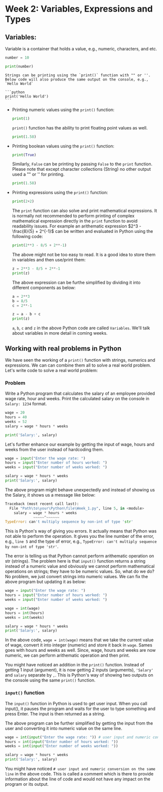 # Week 2: Variables, Expressions and Types

## Variables:
Variable is a container that holds a value, e.g., numeric, characters, and etc.
```python
number = 10

print(number)
```
    Strings can be printing using the `print()` function with "" or ''. Below code will also produce the same output on the console, e.g., `Hello World`

    ```python
    print('Hello World')
    ```
    
* Printing numeric values using the `print()` function:
    ```python
    print(1)
    ```

   `print()` function has the ability to print floating point values as well. 

    ```python
    print(1.58)
    ```

* Printing boolean values using the `print()` function:
    ```python
    print(True)
    ```

   Similarly, `False` can be printing by passing `False` to the `print` function. Please note that except character collections (String) no other output used a "" or '' for printing.

    ```python
    print(1.58)
    ```

* Printing expressions using the `print()` function:
    ```python
    print(2+2)
    ```

    The `print` function can also solve and print mathematical expressions. It is normally not recommended to perform printing of complex mathematical expression directly in the `print` function to avoid readability issues. For example an arithematic expression $`2^3 - \frac{8}{5} + 2^{-1}`$ can be written and evaluated in Python using the following code:
  ```python
  print(2**3 - 8/5 + 2**-1)
  ```

  The above might not be too easy to read. It is a good idea to store them in variables and then use/print them:
  ```python
  z = 2**3 - 8/5 + 2**-1
  print(z)
  ```

  The above expression can be furthe simplified by dividing it into different components as below:
  ```python
  a = 2**3
  b = 8/5
  c = 2**-1

  z = a - b + c
  print(z)
  ```
  `a`, `b`, `c` and `z` in the above Python code are called `Variables`. We'll talk about variables in more detail in coming weeks.

## Working with real problems in Python
We have seen the working of a `print()` function with strings, numerics and expressions. We can can combine them all to solve a real world problem. Let's write code to solve a real world problem:

### Problem 
Write a Python program that calculates the salary of an employee provided wage rate, hour and weeks. Print the calculated salary on the console in `Salary: 1234` format.

```python
wage = 20
hours = 40
weeks = 52
salary = wage * hours * weeks

print('Salary:', salary)
```

Let's further enhance our example by getting the input of wage, hours and weeks from the user instead of hardcoding them.

```python
wage = input("Enter the wage rate: ")
hours = input("Enter number of hours worked: ")
weeks = input("Enter number of weeks worked: ")

salary = wage * hours * weeks
print('Salary:', salary)

```

The above program might behave unexpectedly and instead of showing us the Salary, it shows us a message like below:
```python
Traceback (most recent call last):
  File "Path\to\your\Python\file\Week_1.py", line 5, in <module>
    salary = wage * hours * weeks
             ~~~~~^~~~~~~
TypeError: can't multiply sequence by non-int of type 'str'
```
This is Python's way of giving you errors. It actually means that Python was not able to perform the operation. It gives you the line number of the error, e.g., `line 5` and the type of error, e.g., `TypeError: can't multiply sequence by non-int of type 'str'`.

The error is telling us that Python cannot perform arithematic operation on str (strings). The problem here is that `input()` function returns a string instead of a numeric value and obviously we cannot perform mathematical operations on strings; they have to be numeric values. So, what do we do? No problem, we just convert strings into numeric values. We can fix the above program but updating it as below:
```python
wage = input("Enter the wage rate: ")
hours = input("Enter number of hours worked: ")
weeks = input("Enter number of weeks worked: ")

wage = int(wage)
hours = int(hours)
weeks = int(weeks)

salary = wage * hours * weeks
print('Salary:', salary)
```
In the above code, `wage = int(wage)` means that we take the current value of wage, convert it into integer (numeric) and store it back in `wage`. Sames goes with hours and weeks as well. Since, wage, hours and weeks are now numeric, we can perform arithematic operation and then print.

You might have noticed an addition in the `print()` function. Instead of getting 1 input (argument), it is now getting 2 inputs (arguments), `'Salary'` and `salary` separate by `,`. This is Python's way of showing two outputs on the console using the same `print()` function.

### `input()` function
The `input()` function in Python is used to get user input. When you call input(), it pauses the program and waits for the user to type something and press Enter. The input is then returned as a string.

The above program can be further simplified by getting the input from the user and converting it into numeric value on the same line.
```python
wage = int(input("Enter the wage rate: ")) # user input and numeric conversion on the same line
hours = int(input("Enter number of hours worked: "))
weeks = int(input("Enter number of weeks worked: "))

salary = wage * hours * weeks
print('Salary:', salary)
```

You might have noticed `# user input and numeric conversion on the same line` in the above code. This is called a comment which is there to provide information about the line of code and would not have any impact on the program or its output.

